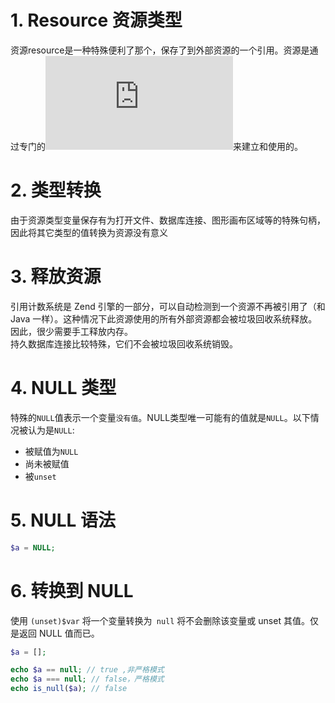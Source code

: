 # 1. Resource 资源类型
资源resource是一种特殊便利了那个，保存了到外部资源的一个引用。资源是通过专门的![函数](http://php.net/manual/zh/resource.php)来建立和使用的。

# 2. 类型转换
由于资源类型变量保存有为打开文件、数据库连接、图形画布区域等的特殊句柄，因此将其它类型的值转换为资源没有意义

# 3. 释放资源
引用计数系统是 Zend 引擎的一部分，可以自动检测到一个资源不再被引用了（和 Java 一样）。这种情况下此资源使用的所有外部资源都会被垃圾回收系统释放。因此，很少需要手工释放内存。<br>
持久数据库连接比较特殊，它们不会被垃圾回收系统销毁。

# 4. NULL 类型
特殊的`NULL`值表示一个变量`没有值`。NULL类型唯一可能有的值就是`NULL`。以下情况被认为是`NULL`:
- 被赋值为`NULL`
- 尚未被赋值
- 被`unset`

# 5. NULL 语法
```php
$a = NULL;
```
# 6. 转换到 NULL
使用 `(unset)$var` 将一个变量转换为` null` 将不会删除该变量或 unset 其值。仅是返回 NULL 值而已。
```php
$a = [];

echo $a == null; // true ,非严格模式
echo $a === null; // false，严格模式
echo is_null($a); // false
```